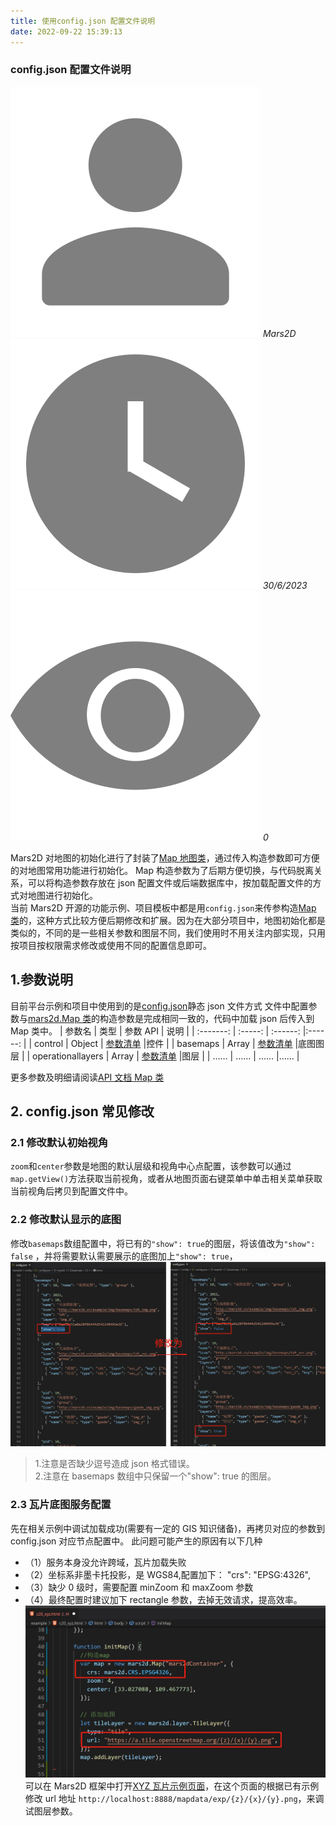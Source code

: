 ```yaml
---
title: 使用config.json 配置文件说明
date: 2022-09-22 15:39:13
---
```


<h3> config.json 配置文件说明 </h3>

<img class='images' src="../public/icon/yonghu.svg" alt="来自依赖包的图片">
<i class='text'>Mars2D</i>
<img class='imagess' src="../public/icon/shijian.svg" alt="来自依赖包的图片">
<i class='text'>30/6/2023</i>
<img class='imagess' src="../public/icon/liulan.svg" alt="来自依赖包的图片">
<i class='text'>0</i>

Mars2D 对地图的初始化进行了封装了[Map 地图类](http://mars2d.cn/api/Map.html)，通过传入构造参数即可方便的对地图常用功能进行初始化。 Map 构造参数为了后期方便切换，与代码脱离关系，可以将构造参数存放在 json 配置文件或后端数据库中，按加载配置文件的方式对地图进行初始化。<br />
当前 Mars2D 开源的功能示例、项目模板中都是用`config.json`来传参构造[Map 类](http://mars2d.cn/api/Map.html)的，这种方式比较方便后期修改和扩展。因为在大部分项目中，地图初始化都是类似的，不同的是一些相关参数和图层不同，我们使用时不用关注内部实现，只用按项目按权限需求修改或使用不同的配置信息即可。

## 1.参数说明

目前平台示例和项目中使用到的是[config.json](http://mars2d.cn/config/config.json)静态 json 文件方式 文件中配置参数与[mars2d.Map 类](http://mars2d.cn/config/config.json)的构造参数是完成相同一致的，代码中加载 json 后传入到 Map 类中。
| 参数名 | 类型 | 参数 API | 说明 |
| :-------: | :-----: | :------: |:------: |
| control | Object | [参数清单](http://mars2d.cn/api/Map.html#.controlOptions) |控件 |
| basemaps | Array | [参数清单](http://mars2d.cn/api/Map.html#.basemapOptions) |底图图层 |
| operationallayers | Array | [参数清单](http://mars2d.cn/api/Map.html#.layerOptions) |图层 |
| …… | …… | …… |…… |

更多参数及明细请阅读[API 文档 Map 类](http://mars2d.cn/api/Map.html#.mapOptions)

## 2. config.json 常见修改

### 2.1 修改默认初始视角

`zoom`和`center`参数是地图的默认层级和视角中心点配置，该参数可以通过`map.getView()`方法获取当前视角，或者从地图页面右键菜单中单击相关菜单获取当前视角后拷贝到配置文件中。

### 2.2 修改默认显示的底图

修改`basemaps`数组配置中，将已有的`"show": true`的图层，将该值改为`"show": false` ，并将需要默认需要展示的底图加上`"show": true`，
![配置图][1]

> 1.注意是否缺少逗号造成 json 格式错误。<br /> 2.注意在 basemaps 数组中只保留一个"show": true 的图层。

### 2.3 瓦片底图服务配置

先在相关示例中调试加载成功(需要有一定的 GIS 知识储备)，再拷贝对应的参数到 config.json 对应节点配置中。 此问题可能产生的原因有以下几种

- （1）服务本身没允许跨域，瓦片加载失败
- （2）坐标系非墨卡托投影，是 WGS84,配置加下： "crs": "EPSG:4326",
- （3）缺少 0 级时，需要配置 minZoom 和 maxZoom 参数
- （4）最终配置时建议加下 rectangle 参数，去掉无效请求，提高效率。
  ![配置图][2]
  可以在 Mars2D 框架中打开[XYZ 瓦片示例页面](http://mars2d.cn/editor.html?id=layer-tile/type/xyz)，在这个页面的根据已有示例修改 url 地址
  `http://localhost:8888/mapdata/exp/{z}/{x}/{y}.png`，来调试图层参数。

[1]: ../public/image/start-configJson-basepmap.jpg
[2]: ../public/image/start-configJson-tile.jpg
